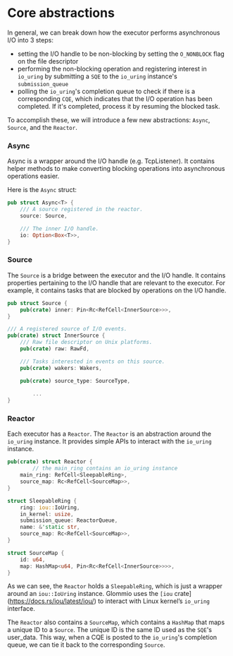 # Core abstractions

In general, we can break down how the executor performs asynchronous I/O into 3 steps:

- setting the I/O handle to be non-blocking by setting the `O_NONBLOCK` flag on the file descriptor
- performing the non-blocking operation and registering interest in `io_uring` by submitting a `SQE` to the `io_uring` instance's `submission_queue`
- polling the `io_uring`'s completion queue to check if there is a corresponding `CQE`, which indicates that the I/O operation has been completed. If it's completed, process it by resuming the blocked task.

To accomplish these, we will introduce a few new abstractions: `Async`, `Source`, and the `Reactor`.

### Async

Async is a wrapper around the I/O handle (e.g. TcpListener). It contains helper methods to make converting blocking operations into asynchronous operations easier.

Here is the `Async` struct:

```rust
pub struct Async<T> {
    /// A source registered in the reactor.
    source: Source,

    /// The inner I/O handle.
    io: Option<Box<T>>,
}
```

### Source

The `Source` is a bridge between the executor and the I/O handle. It contains properties pertaining to the I/O handle that are relevant to the executor. For example, it contains tasks that are blocked by operations on the I/O handle.

```rust
pub struct Source {
    pub(crate) inner: Pin<Rc<RefCell<InnerSource>>>,
}

/// A registered source of I/O events.
pub(crate) struct InnerSource {
    /// Raw file descriptor on Unix platforms.
    pub(crate) raw: RawFd,

    /// Tasks interested in events on this source.
    pub(crate) wakers: Wakers,

    pub(crate) source_type: SourceType,
		
		...
}
```

### Reactor

Each executor has a `Reactor`. The `Reactor` is an abstraction around the `io_uring` instance. It provides simple APIs to interact with the `io_uring` instance.

```rust
pub(crate) struct Reactor {
		// the main_ring contains an io_uring instance
    main_ring: RefCell<SleepableRing>,
    source_map: Rc<RefCell<SourceMap>>,
}

struct SleepableRing {
    ring: iou::IoUring,
    in_kernel: usize,
    submission_queue: ReactorQueue,
    name: &'static str,
    source_map: Rc<RefCell<SourceMap>>,
}

struct SourceMap {
    id: u64,
    map: HashMap<u64, Pin<Rc<RefCell<InnerSource>>>>,
}
```

As we can see, the `Reactor` holds a `SleepableRing`, which is just a wrapper around an `iou::IoUring` instance. Glommio uses the `[iou` crate](https://docs.rs/iou/latest/iou/) to interact with Linux kernel’s `io_uring` interface.

The `Reactor` also contains a `SourceMap`, which contains a `HashMap` that maps a unique ID to a `Source`. The unique ID is the same ID used as the `SQE`'s user_data. This way, when a CQE is posted to the `io_uring`'s completion queue, we can tie it back to the corresponding `Source`.
